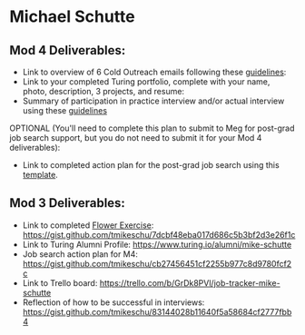 # Michael Schutte

## Mod 4 Deliverables:
* Link to overview of 6 Cold Outreach emails following these [guidelines](https://github.com/turingschool/career-development-curriculum/blob/master/module_four/cold_outreach_deliverable_guidelines.md):
* Link to your completed Turing portfolio, complete with your name, photo, description, 3 projects, and resume:
* Summary of participation in practice interview and/or actual interview using these [guidelines](https://github.com/turingschool/career-development-curriculum/blob/master/module_four/interview_practice_reflection_guidelines.md)

OPTIONAL (You'll need to complete this plan to submit to Meg for post-grad job search support, but you do not need to submit it for your Mod 4 deliverables):

* Link to completed action plan for the post-grad job search using this [template](https://github.com/turingschool/career-development-curriculum/blob/master/module_four/post_grad_plan.md). 

## Mod 3 Deliverables:

* Link to completed [Flower Exercise](https://github.com/turingschool/professional_skills/blob/master/files/Career%20Unit%20-%20The%20Flower%20Diagram.pdf): https://gist.github.com/tmikeschu/7dcbf48eba017d686c5b3bf2d3e26f1c
* Link to Turing Alumni Profile: https://www.turing.io/alumni/mike-schutte
* Job search action plan for M4: https://gist.github.com/tmikeschu/cb27456451cf2255b977c8d9780fcf2c
* Link to Trello board: https://trello.com/b/GrDk8PVl/job-tracker-mike-schutte
* Reflection of how to be successful in interviews: https://gist.github.com/tmikeschu/83144028b11640f5a58684cf2777fbb4
